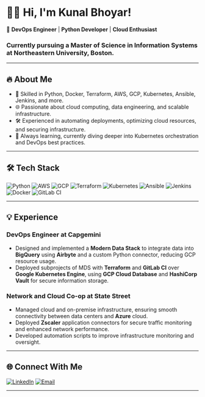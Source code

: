 # 👨‍💻 Hi, I'm Kunal Bhoyar!

🚀 **DevOps Engineer** | **Python Developer** | **Cloud Enthusiast**

### Currently pursuing a Master of Science in Information Systems at Northeastern University, Boston.

---

## 🔥 **About Me**

- 🔧 Skilled in Python, Docker, Terraform, AWS, GCP, Kubernetes, Ansible, Jenkins, and more.
- 🌐 Passionate about cloud computing, data engineering, and scalable infrastructure.
- 🛠️ Experienced in automating deployments, optimizing cloud resources, and securing infrastructure.
- 💼 Always learning, currently diving deeper into Kubernetes orchestration and DevOps best practices.

---

## 🛠 **Tech Stack**
![Python](https://img.shields.io/badge/Python-3776AB?style=for-the-badge&logo=python&logoColor=white)
![AWS](https://img.shields.io/badge/AWS-FF9900?style=for-the-badge&logo=amazonaws&logoColor=white)
![GCP](https://img.shields.io/badge/GCP-4285F4?style=for-the-badge&logo=googlecloud&logoColor=white)
![Terraform](https://img.shields.io/badge/Terraform-623CE4?style=for-the-badge&logo=terraform&logoColor=white)
![Kubernetes](https://img.shields.io/badge/Kubernetes-326CE5?style=for-the-badge&logo=kubernetes&logoColor=white)
![Ansible](https://img.shields.io/badge/Ansible-EE0000?style=for-the-badge&logo=ansible&logoColor=white)
![Jenkins](https://img.shields.io/badge/Jenkins-D24939?style=for-the-badge&logo=jenkins&logoColor=white)
![Docker](https://img.shields.io/badge/Docker-2496ED?style=for-the-badge&logo=docker&logoColor=white)
![GitLab CI](https://img.shields.io/badge/GitLab%20CI-FC6D26?style=for-the-badge&logo=gitlab&logoColor=white)

---

## 💡 **Experience**

### **DevOps Engineer at Capgemini**
- Designed and implemented a **Modern Data Stack** to integrate data into **BigQuery** using **Airbyte** and a custom Python connector, reducing GCP resource usage.
- Deployed subprojects of MDS with **Terraform** and **GitLab CI** over **Google Kubernetes Engine**, using **GCP Cloud Database** and **HashiCorp Vault** for secure information storage.

### **Network and Cloud Co-op at State Street**
- Managed cloud and on-premise infrastructure, ensuring smooth connectivity between data centers and **Azure** cloud.
- Deployed **Zscaler** application connectors for secure traffic monitoring and enhanced network performance.
- Developed automation scripts to improve infrastructure monitoring and oversight.




---

## 🌐 **Connect With Me**
[![LinkedIn](https://img.shields.io/badge/LinkedIn-0077B5?style=for-the-badge&logo=linkedin&logoColor=white)](https://linkedin.com/in/kunalbhoyar)
[![Email](https://img.shields.io/badge/Email-D14836?style=for-the-badge&logo=gmail&logoColor=white)](mailto:bhoyar.k@northeastern.edu)

---

